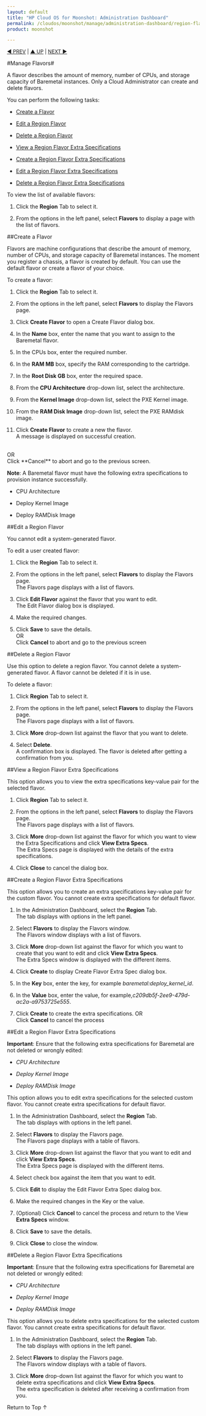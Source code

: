 ```yaml
---
layout: default
title: "HP Cloud OS for Moonshot: Administration Dashboard"
permalink: /cloudos/moonshot/manage/administration-dashboard/region-flavors/
product: moonshot

---
```


<script>

function PageRefresh {
onLoad="window.refresh"
}

PageRefresh();

</script>

<p style="font-size: small;"> <a href="/cloudos/moonshot/manage/administration-dashboard/region-networks/">&#9664; PREV</a> | <a href="/cloudos/moonshot/manage/administration-dashboard/working-with-region-tab/">&#9650; UP</a> | <a href= "/cloudos/moonshot/manage/administration-dashboard/before-you-begin/"> NEXT &#9654; </p></a>



#Manage Flavors#
 
A flavor describes the amount of memory, number of CPUs, and storage capacity of Baremetal instances. Only a Cloud Administrator can create and delete flavors.

You can perform the following tasks:

* <a href="#Create a Flavor">Create a Flavor</a>

* <a href="#Edit a Region Flavor">Edit a Region Flavor</a>

* <a href="#Delete a Region Flavor">Delete a Region Flavor</a>

* <a href="#View a Region Flavor Extra Specifications">View a Region Flavor Extra Specifications</a>

* <a href= "#Create a Region Flavor Extra Specifications">Create a Region Flavor Extra Specifications</a>

* <a href= "#Edit a Region Flavor Extra Specifications">Edit a Region Flavor Extra Specifications</a>

* <a href= "#Delete a Region Flavor Extra Specifications">Delete a Region Flavor Extra Specifications</a>


To view the list of available flavors:

1.	Click the **Region** Tab to select it.

2.	From the options in the left panel, select **Flavors** to display a page with the list of flavors.

##Create a Flavor<a name= "Create a Flavor"></a>

Flavors are machine configurations that describe the amount of memory, number of CPUs, and storage capacity of Baremetal instances. The moment you register a chassis, a flavor is created by default. You can use the default flavor or create a flavor of your choice.

To create a flavor:

1.	Click the **Region** Tab to select it.

2.	From the options in the left panel, select **Flavors** to display the Flavors page.

3.	Click **Create Flavor** to open a Create Flavor dialog box.

4.	In the **Name** box, enter the name that you want to assign to the Baremetal flavor.

5.	In the CPUs box, enter the required number.

6.	In the **RAM MB** box, specify the RAM corresponding to the cartridge.

7.	In the **Root Disk GB** box, enter the required space.

8.	From the **CPU Architecture** drop-down list, select the architecture.

9.	From the **Kernel Image** drop-down list, select the PXE Kernel image.

10.	From the **RAM Disk Image** drop-down list, select the PXE RAMdisk image.

11.	Click **Create Flavor** to create a new the flavor.<br>
A message is displayed on successful creation.
<br>
OR<br>
Click **Cancel** to abort and go to the previous screen.
 
**Note**: A Baremetal flavor must have the following extra specifications to provision instance successfully.

 - CPU Architecture
 
 - Deploy Kernel Image

 - Deploy RAMDisk Image 

##Edit a Region Flavor<a name= "Edit a Region Flavor"></a>

You cannot edit a system-generated flavor. 

To edit a user created flavor:

1.	Click the **Region** Tab to select it.

2.	From the options in the left panel, select **Flavors** to display the Flavors page.<br>
The Flavors page displays with a list of flavors.

3.	Click **Edit Flavor** against the flavor that you want to edit.<br>
The Edit Flavor dialog box is displayed.

4.	Make the required changes.

5.	Click **Save** to save the details.<br>
OR<br>
Click **Cancel** to abort and go to the previous screen


##Delete a Region Flavor<a name= "Delete a Region Flavor"></a>

Use this option to delete a region flavor. You cannot delete a system-generated flavor. A flavor cannot be deleted if it is in use.

To delete a flavor:

1.	Click **Region** Tab to select it.

2.	From the options in the left panel, select **Flavors** to display the Flavors page.<br>
The Flavors page displays with a list of flavors.

3.	Click **More** drop-down list against the flavor that you want to delete.

4.	Select **Delete**.<br>
A confirmation box is displayed. The flavor is deleted after getting a confirmation from you.


##View a Region Flavor Extra Specifications<a name= "View a Region Flavor Extra Specification"></a>

This option allows you to view the extra specifications key-value pair for the selected flavor.

1.	Click **Region** Tab to select it.

2.	From the options in the left panel, select **Flavors** to display the Flavors page.<br>
The Flavors page displays with a list of flavors.

3.	Click **More** drop-down list against the flavor for which you want to view the Extra Specifications and click **View Extra Specs**.<br>
The Extra Specs page is displayed with the details of the extra specifications.

4.	Click **Close** to cancel the dialog box.


##Create a Region Flavor Extra Specifications<a name= "Create a Region Flavor Extra Specifications"></a>

This option allows you to create an extra specifications key-value pair for the custom flavor. You cannot create extra specifications for default flavor.

1.	In the Administration Dashboard, select the **Region** Tab.<br>
The tab displays with options in the left panel.

2.	Select **Flavors** to display the Flavors window.<br>
The Flavors window displays with a list of flavors.

3.	Click **More** drop-down list against the flavor for which you want to create that you want to edit and click **View Extra Specs**.<br>
The Extra Specs window is displayed with the different items.

4.	Click **Create** to display Create Flavor Extra Spec dialog box.

5.	In the **Key** box, enter the key, for example *baremetal:deploy_kernel_id*.

6.	In the **Value** box, enter the value, for example,*c209db5f-2ee9-479d-ac2a-a9753725e555*.<br>

7.	Click **Create** to create the extra specifications.
OR<br>
Click **Cancel** to cancel the process


##Edit a Region Flavor Extra Specifications<a name= "Edit a Region Flavor Extra Specifications"></a>

**Important**: Ensure that the following extra specifications for Baremetal are not deleted or wrongly edited:

* *CPU Architecture*

* *Deploy Kernel Image*

* *Deploy RAMDisk Image*


This option allows you to edit extra specifications for the selected custom flavor. You cannot create extra specifications for default flavor.

1.	In the Administration Dashboard, select the **Region** Tab.<br>
The tab displays with options in the left panel.

2.	Select **Flavors** to display the Flavors page.<br>
The Flavors page displays with a table of flavors.

3.	Click **More** drop-down list against the flavor that you want to edit and click **View Extra Specs**.<br>
The Extra Specs page is displayed with the different items.

4.	Select check box  against the item that you want to edit.

5.	Click **Edit** to display the Edit Flavor Extra Spec dialog box.

6.	Make the required changes in the Key or the value.

7.	(Optional) Click **Cancel** to cancel the process and return to the View **Extra Specs** window.

8.	Click **Save** to save the details.

9.	Click **Close** to close the window.

##Delete a Region Flavor Extra Specifications<a name= "Delete a Region Flavor Extra Specifications"></a>

**Important**: Ensure that the following extra specifications for Baremetal are not deleted or wrongly edited:

* *CPU Architecture*

* *Deploy Kernel Image*

* *Deploy RAMDisk Image*

This option allows you to delete extra specifications for the selected custom flavor. You cannot create extra specifications for default flavor.

1.	In the Administration Dashboard, select the **Region** Tab.<br>
The tab displays with options in the left panel.

2.	Select **Flavors** to display the Flavors page.<br>
The Flavors window displays with a table of flavors.

3.	Click **More** drop-down list against the flavor for which you want to delete extra specifications and click **View Extra Specs**.<br>
The extra specification is deleted after receiving a confirmation from you.

<a href="#top" style="padding:14px 0px 14px 0px; text-decoration: none;"> Return to Top &#8593; </a>
